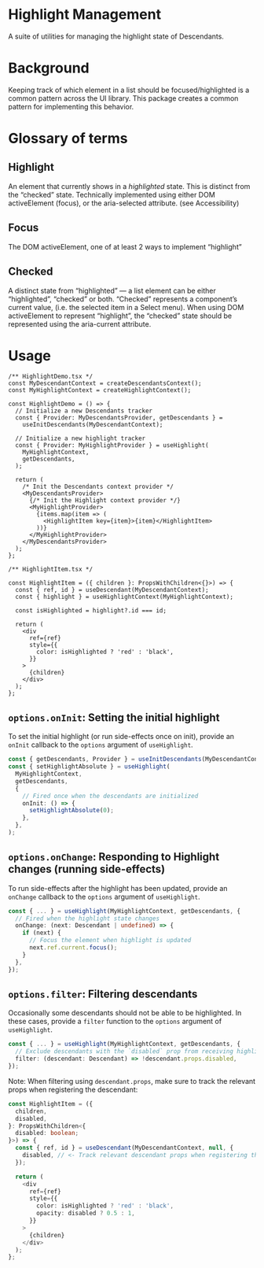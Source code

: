 # Highlight Management

A suite of utilities for managing the highlight state of Descendants.

# Background

Keeping track of which element in a list should be focused/highlighted is a common pattern across the UI library. This package creates a common pattern for implementing this behavior.

# Glossary of terms

## Highlight

An element that currently shows in a _highlighted_ state. This is distinct from the “checked” state. Technically implemented using either DOM activeElement (focus), or the aria-selected attribute. (see Accessibility)

## Focus

The DOM activeElement, one of at least 2 ways to implement “highlight”

## Checked

A distinct state from “highlighted” — a list element can be either “highlighted”, “checked” or both. “Checked” represents a component’s current value, (i.e. the selected item in a Select menu). When using DOM activeElement to represent “highlight”, the “checked” state should be represented using the aria-current attribute.

# Usage

```tsx
/** HighlightDemo.tsx */
const MyDescendantContext = createDescendantsContext();
const MyHighlightContext = createHighlightContext();

const HighlightDemo = () => {
  // Initialize a new Descendants tracker
  const { Provider: MyDescendantsProvider, getDescendants } =
    useInitDescendants(MyDescendantContext);

  // Initialize a new highlight tracker
  const { Provider: MyHighlightProvider } = useHighlight(
    MyHighlightContext,
    getDescendants,
  );

  return (
    /* Init the Descendants context provider */
    <MyDescendantsProvider>
      {/* Init the Highlight context provider */}
      <MyHighlightProvider>
        {items.map(item => (
          <HighlightItem key={item}>{item}</HighlightItem>
        ))}
      </MyHighlightProvider>
    </MyDescendantsProvider>
  );
};
```

```tsx
/** HighlightItem.tsx */

const HighlightItem = ({ children }: PropsWithChildren<{}>) => {
  const { ref, id } = useDescendant(MyDescendantContext);
  const { highlight } = useHighlightContext(MyHighlightContext);

  const isHighlighted = highlight?.id === id;

  return (
    <div
      ref={ref}
      style={{
        color: isHighlighted ? 'red' : 'black',
      }}
    >
      {children}
    </div>
  );
};
```

## `options.onInit`: Setting the initial highlight

To set the initial highlight (or run side-effects once on init), provide an `onInit` callback to the `options` argument of `useHighlight`.

```ts
const { getDescendants, Provider } = useInitDescendants(MyDescendantContext);
const { setHighlightAbsolute } = useHighlight(
  MyHighlightContext,
  getDescendants,
  {
    // Fired once when the descendants are initialized
    onInit: () => {
      setHighlightAbsolute(0);
    },
  },
);
```

## `options.onChange`: Responding to Highlight changes (running side-effects)

To run side-effects after the highlight has been updated, provide an `onChange` callback to the `options` argument of `useHighlight`.

```ts
const { ... } = useHighlight(MyHighlightContext, getDescendants, {
  // Fired when the highlight state changes
  onChange: (next: Descendant | undefined) => {
    if (next) {
      // Focus the element when highlight is updated
      next.ref.current.focus();
    }
  },
});
```

## `options.filter`: Filtering descendants

Occasionally some descendants should not be able to be highlighted. In these cases, provide a `filter` function to the `options` argument of `useHighlight`.

```ts
const { ... } = useHighlight(MyHighlightContext, getDescendants, {
  // Exclude descendants with the `disabled` prop from receiving highlight
  filter: (descendant: Descendant) => !descendant.props.disabled,
});
```

Note: When filtering using `descendant.props`, make sure to track the relevant props when registering the descendant:

```ts
const HighlightItem = ({
  children,
  disabled,
}: PropsWithChildren<{
  disabled: boolean;
}>) => {
  const { ref, id } = useDescendant(MyDescendantContext, null, {
    disabled, // <- Track relevant descendant props when registering the descendant
  });

  return (
    <div
      ref={ref}
      style={{
        color: isHighlighted ? 'red' : 'black',
        opacity: disabled ? 0.5 : 1,
      }}
    >
      {children}
    </div>
  );
};
```

